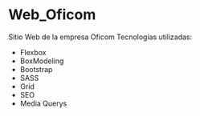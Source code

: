 # Web_Oficom  
Sitio Web de la empresa Oficom
Tecnologías utilizadas:
- Flexbox
- BoxModeling
- Bootstrap
- SASS
- Grid
- SEO
- Media Querys
